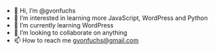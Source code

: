 - 👋 Hi, I’m @gvonfuchs
- 👀 I’m interested in learning more JavaScript, WordPress and Python 
- 🌱 I’m currently learning WordPress 
- 💞️ I’m looking to collaborate on anything 
- 📫 How to reach me gvonfuchs@gmail.com

<!---
gvonfuchs/gvonfuchs is a ✨ special ✨ repository because its `README.md` (this file) appears on your GitHub profile.
You can click the Preview link to take a look at your changes.
--->
